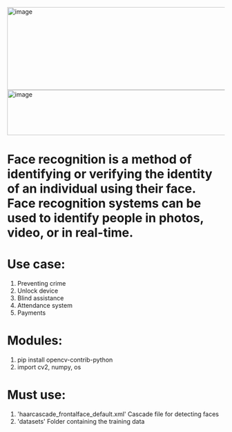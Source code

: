 <img width="1320" height="192" alt="image" src="https://github.com/user-attachments/assets/71bc7ebc-b7cf-4f9f-8550-55de1aaf2cfb" />

<img width="934" height="105" alt="image" src="https://github.com/user-attachments/assets/7ded79b9-96ea-4fa9-be9e-bfee830cccd3" />


# Face recognition is a method of identifying or verifying the identity of an individual using their face. Face recognition systems can be used to identify people in photos, video, or in real-time. 

# Use case:
1. Preventing crime
2. Unlock device
3. Blind assistance
4. Attendance system
5. Payments   
# Modules:
1. pip install opencv-contrib-python
2. import cv2, numpy, os
# Must use:
1. 'haarcascade_frontalface_default.xml' Cascade file for detecting faces
2. 'datasets' Folder containing the training data
